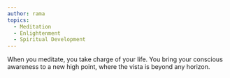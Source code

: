 ```yaml
---
author: rama
topics:
  - Meditation
  - Enlightenment
  - Spiritual Development
---
```


When you meditate, you take charge of your life. You bring your conscious awareness to a new high point, where the vista is beyond any horizon.

